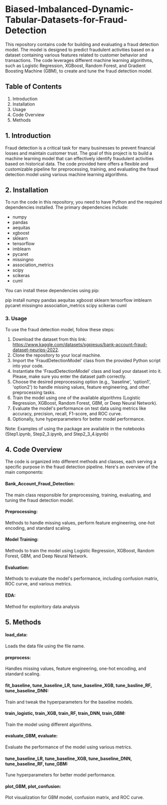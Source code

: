 # Biased-Imbalanced-Dynamic-Tabular-Datasets-for-Fraud-Detection

This repository contains code for building and evaluating a fraud detection model. The model is designed to predict fraudulent activities based on a dataset containing various features related to customer behavior and transactions. The code leverages different machine learning algorithms, such as Logistic Regression, XGBoost, Random Forest, and Gradient Boosting Machine (GBM), to create and tune the fraud detection model.

## Table of Contents

1. Introduction
2. Installation
3. Usage
4. Code Overview
5. Methods

## 1. Introduction

Fraud detection is a critical task for many businesses to prevent financial losses and maintain customer trust. The goal of this project is to build a machine learning model that can effectively identify fraudulent activities based on historical data. The code provided here offers a flexible and customizable pipeline for preprocessing, training, and evaluating the fraud detection model using various machine learning algorithms.

## 2. Installation

To run the code in this repository, you need to have Python and the required dependencies installed. The primary dependencies include:

- numpy
- pandas
- aequitas
- xgboost
- sklearn
- tensorflow
- imblearn
- pycaret
- missingno
- association_metrics
- scipy
- scikeras
- cuml

You can install these dependencies using pip:

pip install numpy pandas aequitas xgboost sklearn tensorflow imblearn pycaret missingno association_metrics scipy scikeras cuml

### 3. Usage

To use the fraud detection model, follow these steps:

1. Download the dataset from this link: https://www.kaggle.com/datasets/sgpjesus/bank-account-fraud-dataset-neurips-2022.
1. Clone the repository to your local machine.
2. Import the 'FraudDetectionModel' class from the provided Python script into your code.
3. Instantiate the 'FraudDetectionModel' class and load your dataset into it. Please, make sure you enter the dataset path correctly.
4. Choose the desired preprocessing option (e.g., 'baseline', 'option1', 'option2') to handle missing values, feature engineering, and other preprocessing tasks.
5. Train the model using one of the available algorithms (Logistic Regression, XGBoost, Random Forest, GBM, or Deep Neural Network).
6. Evaluate the model's performance on test data using metrics like accuracy, precision, recall, F1-score, and ROC curve.
7. Optionally, tune hyperparameters for better model performance.

Note: Examples of using the package are available in the notebooks (Step1.ipynb, Step2_3.ipynb, and Step2_3_4.ipynb)

## 4. Code Overview

The code is organized into different methods and classes, each serving a specific purpose in the fraud detection pipeline. Here's an overview of the main components:

#### Bank_Account_Fraud_Detection: 
The main class responsible for preprocessing, training, evaluating, and tuning the fraud detection model.
#### Preprocessing: 
Methods to handle missing values, perform feature engineering, one-hot encoding, and standard scaling.
#### Model Training: 
Methods to train the model using Logistic Regression, XGBoost, Random Forest, GBM, and Deep Neural Network.
#### Evaluation: 
Methods to evaluate the model's performance, including confusion matrix, ROC curve, and various metrics.
#### EDA: 
Method for exploritory data analysis

## 5. Methods

#### load_data: 
Loads the data file using the file name.
#### preprocess: 
Handles missing values, feature engineering, one-hot encoding, and standard scaling.
#### fit_baseline, tune_baseline_LR, tune_baseline_XGB, tune_basline_RF, tune_baseline_DNN: 
Train and tweak the hyperparameters for the baseline models.
#### train_logistic, train_XGB, train_RF, train_DNN, train_GBM: 
Train the model using different algorithms.
#### evaluate_GBM, evaluate: 
Evaluate the performance of the model using various metrics.
#### tune_baseline_LR, tune_baseline_XGB, tune_baseline_DNN, tune_baseline_RF, tune_GBM: 
Tune hyperparameters for better model performance.
#### plot_GBM, plot_confusion: 
Plot visualization for GBM model, confusion matrix, and ROC curve.
